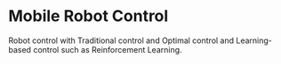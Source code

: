 # Mobile Robot Control
Robot control with Traditional control and Optimal control and Learning-based control such as Reinforcement Learning.

